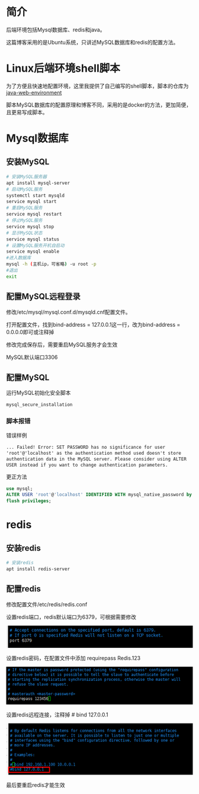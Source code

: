 # 简介

后端环境包括Mysql数据库、redis和java。

这篇博客采用的是Ubuntu系统，只讲述MySQL数据库和redis的配置方法。

# Linux后端环境shell脚本

为了方便且快速地配置环境，这里我提供了自己编写的shell脚本，脚本的仓库为[java-web-environment](https://gitee.com/wliafe/java-web-environment.git)

脚本MySQL数据库的配置原理和博客不同，采用的是docker的方法，更加简便，且更易写成脚本。

# Mysql数据库

## 安装MySQL

```bash
# 安装MySQL服务器
apt install mysql-server
# 启动MySQL服务
systemctl start mysqld 
service mysql start
# 重启MySQL服务
service mysql restart
# 停止MySQL服务
service mysql stop
# 显示MySQL状态
service mysql status
# 设置MySQL服务开机自启动
service mysql enable
#进入数据库
mysql -h (主机ip，可省略) -u root -p 
#退出
exit
```

## 配置MySQL远程登录

修改/etc/mysql/mysql.conf.d/mysqld.cnf配置文件。

打开配置文件，找到bind-address = 127.0.0.1这一行，改为bind-address = 0.0.0.0即可或注释掉

修改完成保存后，需要重启MySQL服务才会生效

MySQL默认端口3306

## 配置MySQL

运行MySQL初始化安全脚本

```bash
mysql_secure_installation
```

### 脚本报错

错误样例

```text
... Failed! Error: SET PASSWORD has no significance for user 'root'@'localhost' as the authentication method used doesn't store authentication data in the MySQL server. Please consider using ALTER USER instead if you want to change authentication parameters.
```

更正方法

```sql
use mysql;
ALTER USER 'root'@'localhost' IDENTIFIED WITH mysql_native_password by 'Mysql.123';
flush privileges;
```

# redis

## 安装redis

```bash
# 安装redis
apt install redis-server
```

## 配置redis

修改配置文件/etc/redis/redis.conf

设置redis端口，redis默认端口为6379，可根据需要修改

![redis端口](1.png)

设置redis密码，在配置文件中添加 requirepass Redis.123

![redis密码](2.png)

设置redis远程连接，注释掉 # bind 127.0.0.1

![redis远程连接](3.png)

最后要重启redis才能生效